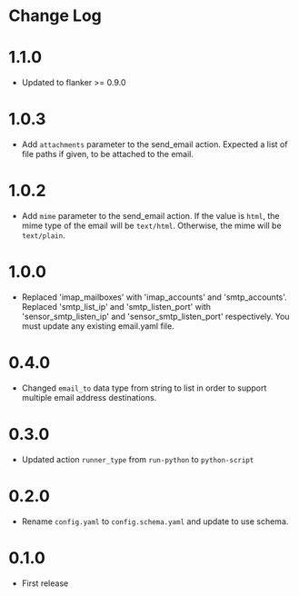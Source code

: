 # Change Log

# 1.1.0

- Updated to flanker >= 0.9.0

# 1.0.3

- Add `attachments` parameter to the send_email action. Expected a list of file paths if given, to be attached to the email.

# 1.0.2

- Add `mime` parameter to the send_email action.  If the value is `html`, the mime type of the email will be `text/html`.  Otherwise, the mime will be `text/plain`.

# 1.0.0

- Replaced 'imap_mailboxes' with 'imap_accounts' and 'smtp_accounts'. Replaced 'smtp_list_ip'
  and 'smtp_listen_port' with 'sensor_smtp_listen_ip' and 'sensor_smtp_listen_port' respectively.
  You must update any existing email.yaml file.

# 0.4.0

- Changed `email_to` data type from string to list in order to support multiple email address
  destinations.

# 0.3.0

- Updated action `runner_type` from `run-python` to `python-script`

# 0.2.0

- Rename `config.yaml` to `config.schema.yaml` and update to use schema.

# 0.1.0

- First release 
